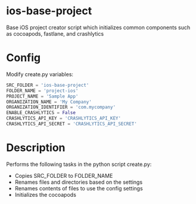 # ios-base-project
Base iOS project creator script which initializes common components such as cocoapods, fastlane, and crashlytics

# Config

Modify create.py variables:

```python
SRC_FOLDER = 'ios-base-project'
FOLDER_NAME = 'project-ios'
PROJECT_NAME = 'Sample App'
ORGANIZATION_NAME = 'My Company'
ORGANIZATION_IDENTIFIER = 'com.mycompany'
ENABLE_CRASHLYTICS = False
CRASHLYTICS_API_KEY = 'CRASHLYTICS_API_KEY'
CRASHLYTICS_API_SECRET = 'CRASHLYTICS_API_SECRET'
```

# Description
Performs the following tasks in the python script create.py:
* Copies SRC_FOLDER to FOLDER_NAME
* Renames files and directories based on the settings
* Renames contents of files to use the config settings
* Initializes the cocoapods